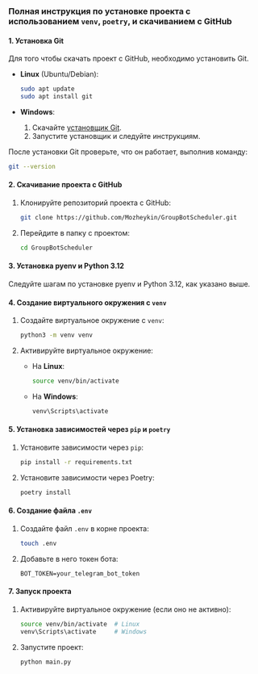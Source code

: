 ### Полная инструкция по установке проекта с использованием `venv`, `poetry`, и скачиванием с GitHub

#### 1. Установка Git

Для того чтобы скачать проект с GitHub, необходимо установить Git.

- **Linux** (Ubuntu/Debian):
    ```bash
    sudo apt update
    sudo apt install git
    ```

- **Windows**:
    1. Скачайте [установщик Git](https://git-scm.com/download/win).
    2. Запустите установщик и следуйте инструкциям.

После установки Git проверьте, что он работает, выполнив команду:

```bash
git --version
```

#### 2. Скачивание проекта с GitHub

1. Клонируйте репозиторий проекта с GitHub:
    ```bash
    git clone https://github.com/Mozheykin/GroupBotScheduler.git
    ```

2. Перейдите в папку с проектом:
    ```bash
    cd GroupBotScheduler
    ```

#### 3. Установка pyenv и Python 3.12

Следуйте шагам по установке pyenv и Python 3.12, как указано выше.

#### 4. Создание виртуального окружения с `venv`

1. Создайте виртуальное окружение с `venv`:
    ```bash
    python3 -m venv venv
    ```

2. Активируйте виртуальное окружение:

   - На **Linux**:
     ```bash
     source venv/bin/activate
     ```

   - На **Windows**:
     ```bash
     venv\Scripts\activate
     ```

#### 5. Установка зависимостей через `pip` и `poetry`

1. Установите зависимости через `pip`:
    ```bash
    pip install -r requirements.txt
    ```

2. Установите зависимости через Poetry:
    ```bash
    poetry install
    ```

#### 6. Создание файла `.env`

1. Создайте файл `.env` в корне проекта:
    ```bash
    touch .env
    ```

2. Добавьте в него токен бота:
    ```
    BOT_TOKEN=your_telegram_bot_token
    ```

#### 7. Запуск проекта

1. Активируйте виртуальное окружение (если оно не активно):
    ```bash
    source venv/bin/activate  # Linux
    venv\Scripts\activate     # Windows
    ```

2. Запустите проект:
    ```bash
    python main.py
    ```